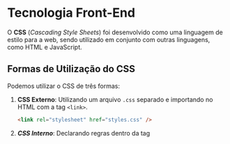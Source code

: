 # Tecnologia Front-End

O **CSS** (_Cascading Style Sheets_) foi desenvolvido como uma linguagem de estilo para a web, sendo utilizado em conjunto com outras linguagens, como HTML e JavaScript.

## Formas de Utilização do CSS

Podemos utilizar o CSS de três formas:

1. **CSS Externo**: Utilizando um arquivo `.css` separado e importando no HTML com a tag `<link>`.
   ```html
   <link rel="stylesheet" href="styles.css" />
   ```
2. **_CSS Interno_**: Declarando regras dentro da tag <style> no próprio HTML.

```html
<style>
  body {
  }
</style>
```

3. **_CSS Inline_**: Aplicando estilos diretamente na tag HTML.

```html
<h1 style="color: blue;">
  <p style="color: blue; font-size: 18px;">Este é um exemplo de CSS inline.</p>
</h1>
```

<tr>

## Conhecendo Seletores

O HTML tem Seletores que são utilizado no CSS que são:<br>

1. **_ID_**
1. **_Classe_**

**Exemplos:**

```HTML
    <div class="cor-branca" id="texto1">Este texto pertence ao id texto e pertence a classe cor-branca</div>

```

<tr>

## Unidades de Medida no CSS

O CSS possui diferentes unidades para definir tamanhos, larguras, alturas, espaçamentos, etc. Aqui estão algumas das mais comuns:<br>

**Absolutas:**

_`px (Pixels)`_ – Unidade fixa, usada para definir tamanhos exatos.
_`pt (Pontos)`_ – Comum em impressão, mas pouco usado na web.

**Relativas:**

*`%`* – Proporcional ao elemento pai.
*`em`* – Relativo ao tamanho da fonte do elemento pai.
*`rem`* – Relativo ao tamanho da fonte do elemento raiz (html).
*`vh`* / vw – Porcentagem da altura ou largura da tela
